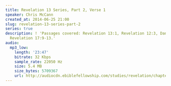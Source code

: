 ```yaml
---
title: Revelation 13 Series, Part 2, Verse 1
speaker: Chris McCann
created_at: 2014-06-25 21:00
slug: revelation-13-series-part-2
series: true
description: ! 'Passages covered: Revelation 13:1, Revelation 12:3, Daniel 7:23-25,
  Revelation 17:9-13.'
audio:
  mp3_low:
    length: '23:47'
    bitrate: 32 Kbps
    sample_rate: 22050 Hz
    size: 5.4 MB
    size_bytes: 5709367
    url: http://audiocdn.ebiblefellowship.com/studies/revelation/chapter-13/2014.06.25_McCann_-_Revelation_13_Series_Part_2.mp3
---
```

